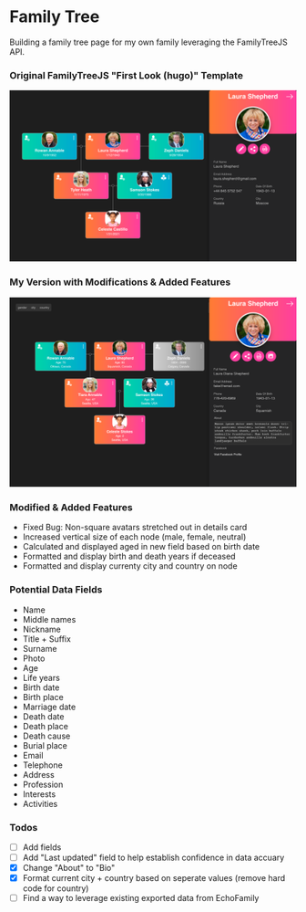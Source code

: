 # Family Tree

Building a family tree page for my own family leveraging the FamilyTreeJS API.

### Original FamilyTreeJS "First Look (hugo)" Template

![App Screenshot](/public/FirstLook-Template.png)

### My Version with Modifications & Added Features

![App Screenshot](/public/230424-CurrentVersion.png)

### Modified & Added Features

<ul>
  <li>Fixed Bug: Non-square avatars stretched out in details card</li>
  <li>Increased vertical size of each node (male, female, neutral)</li>
  <li>Calculated and displayed aged in new field based on birth date</li>
  <li>Formatted and display birth and death years if deceased</li>
  <li>Formatted and display currenty city and country on node</li>
</ul>

### Potential Data Fields

- Name
- Middle names
- Nickname
- Title + Suffix
- Surname
- Photo
- Age
- Life years
- Birth date
- Birth place
- Marriage date
- Death date
- Death place
- Death cause
- Burial place
- Email
- Telephone
- Address
- Profession
- Interests
- Activities

### Todos

- [ ] Add fields
- [ ] Add "Last updated" field to help establish confidence in data accuary
- [x] Change "About" to "Bio"
- [x] Format current city + country based on seperate values (remove hard code for country)
- [ ] Find a way to leverage existing exported data from EchoFamily
